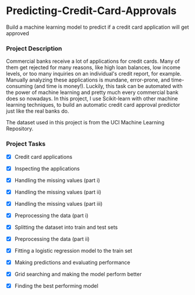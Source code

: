 # Predicting-Credit-Card-Approvals
Build a machine learning model to predict if a credit card application will get approved


### Project Description ###
Commercial banks receive a lot of applications for credit cards. Many of 
them get rejected for many reasons, like high loan balances, low income 
levels, or too many inquiries on an individual's credit report, for 
example. Manually analyzing these applications is mundane, error-prone, 
and time-consuming (and time is money!). Luckily, this task can be 
automated with the power of machine learning and pretty much every 
commercial bank does so nowadays. In this project, I use Scikit-learn with other machine learning 
techniques, to build an 
automatic credit card approval predictor just like the real banks do.

The dataset used in this project is from the UCI Machine Learning 
Repository.


### Project Tasks ###

- [x] Credit card applications

- [x] Inspecting the applications

- [x] Handling the missing values (part i)

- [x] Handling the missing values (part ii)

- [x] Handling the missing values (part iii)

- [x] Preprocessing the data (part i)

- [x] Splitting the dataset into train and test sets

- [x] Preprocessing the data (part ii)

- [x] Fitting a logistic regression model to the train set

- [x] Making predictions and evaluating performance

- [x] Grid searching and making the model perform better

- [x] Finding the best performing model
